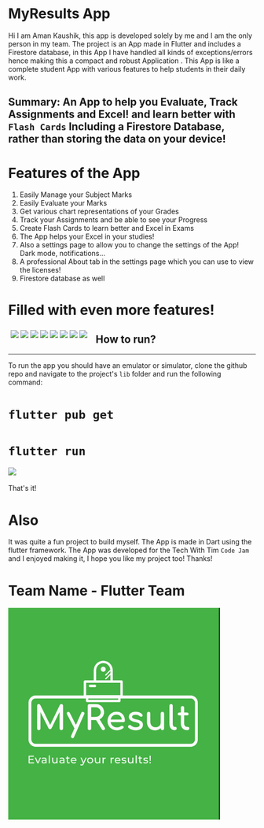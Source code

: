 # MyResults App

Hi I am Aman Kaushik, this app is developed solely by me and I am the only person in my team. The project is an App made in Flutter and includes a Firestore database, in this App I have handled all kinds of exceptions/errors hence making this a compact and robust Application . This App is like a complete student App with various features to help students in their daily work.
## Summary: An App to help you Evaluate, Track Assignments and Excel! and learn better with `Flash Cards` Including a Firestore Database, rather than storing the data on your device!



# Features of the App
1. Easily Manage your Subject Marks
2. Easily Evaluate your Marks 
3. Get various chart representations of your Grades
4. Track your Assignments and be able to see your Progress
5. Create Flash Cards to learn better and Excel in Exams 
6. The App helps your Excel in your studies!
7. Also a settings page to allow you to change the settings of the App! Dark mode, notifications...
8. A professional About tab in the settings page which you can use to view the licenses!
9. Firestore database as well

# Filled with even more features!

<div style="float: left;
  width: 33.33%;
  padding: 5px;"> 
   
   <image src="Screenshots/Areadme5.jpg" >
   <image src="Screenshots/Areadme8.jpg" >
   <image src="Screenshots/Areadme7.jpg" >
   <image src="Screenshots/Areadme6.jpg" >
   <image src="Screenshots/Areadme4.jpg" >
   <image src="Screenshots/Areadme3.jpg" >
   <image src="Screenshots/Areadme2.jpg" >
   <image src="Screenshots/Areadme1.jpg" >
   

</div>
   

## How to run?
----

To run the app you should have an emulator or simulator, clone the github repo and navigate to the project's `lib` folder and run the following command:
# `flutter pub get` 
# `flutter run`
<div>
<image src="Screenshots/console.jpeg" >
  </div>


That's it! 
# Also 
It was quite a fun project to build myself. The App is made in Dart using the flutter framework. The App was developed for the Tech With Tim `Code Jam` and I enjoyed making it, I hope you like my project too! Thanks!


# Team Name - Flutter Team
<div> 
  <img src="assets/logo.png">
</div>
